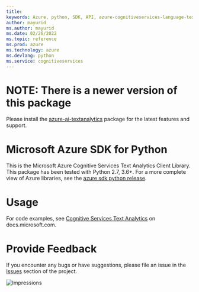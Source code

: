 ```yaml
---
title: 
keywords: Azure, python, SDK, API, azure-cognitiveservices-language-textanalytics, cognitiveservices
author: mayurid
ms.author: mayurid
ms.date: 02/26/2022
ms.topic: reference
ms.prod: azure
ms.technology: azure
ms.devlang: python
ms.service: cognitiveservices
---
```

# NOTE: There is a newer version of this package

Please install the [azure-ai-textanalytics](https://pypi.org/project/azure-ai-textanalytics/) package for the latest features and support.

# Microsoft Azure SDK for Python

This is the Microsoft Azure Cognitive Services Text Analytics Client Library.
This package has been tested with Python 2.7, 3.6+.
For a more complete view of Azure libraries, see the [azure sdk python release](https://aka.ms/azsdk/python/all).


# Usage




For code examples, see [Cognitive Services Text Analytics](https://docs.microsoft.com/python/api/overview/azure/cognitive-services) on docs.microsoft.com.


# Provide Feedback

If you encounter any bugs or have suggestions, please file an issue in the
[Issues](https://github.com/Azure/azure-sdk-for-python/issues)
section of the project. 


![Impressions](https://azure-sdk-impressions.azurewebsites.net/api/impressions/azure-sdk-for-python%2Fazure-cognitiveservices-language-textanalytics%2FREADME.png)

